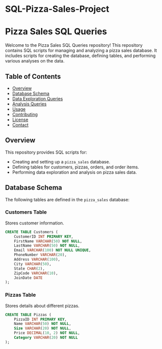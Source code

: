 # SQL-Pizza-Sales-Project

# Pizza Sales SQL Queries

Welcome to the Pizza Sales SQL Queries repository! This repository contains SQL scripts for managing and analyzing a pizza sales database. It includes scripts for creating the database, defining tables, and performing various analyses on the data.

## Table of Contents

- [Overview](#overview)
- [Database Schema](#database-schema)
- [Data Exploration Queries](#data-exploration-queries)
- [Analysis Queries](#analysis-queries)
- [Usage](#usage)
- [Contributing](#contributing)
- [License](#license)
- [Contact](#contact)

## Overview

This repository provides SQL scripts for:
- Creating and setting up a `pizza_sales` database.
- Defining tables for customers, pizzas, orders, and order items.
- Performing data exploration and analysis on pizza sales data.

## Database Schema

The following tables are defined in the `pizza_sales` database:

### Customers Table

Stores customer information.

```sql
CREATE TABLE Customers (
    CustomerID INT PRIMARY KEY,
    FirstName VARCHAR(50) NOT NULL,
    LastName VARCHAR(50) NOT NULL,
    Email VARCHAR(100) NOT NULL UNIQUE,
    PhoneNumber VARCHAR(20),
    Address VARCHAR(100),
    City VARCHAR(50),
    State CHAR(2),
    ZipCode VARCHAR(10),
    JoinDate DATE
);
```
### Pizzas Table

Stores details about different pizzas.
```sql
CREATE TABLE Pizzas (
    PizzaID INT PRIMARY KEY,
    Name VARCHAR(50) NOT NULL,
    Size VARCHAR(20) NOT NULL,
    Price DECIMAL(10, 2) NOT NULL,
    Category VARCHAR(20) NOT NULL
);



